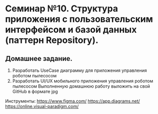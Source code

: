 # Семинар №10. Структура приложения с пользовательским интерфейсом и базой данных (паттерн Repository).

## Домашнее задание.

1. Разработать UseCase диаграмму для приложения управления роботом пылесосом
2. Разработать UI/UX мобильного приложения управления роботом пылесосом
   Выполненную домашнюю работу выложить на свой GitHub в формате jpg

Инструменты:
https://www.figma.com/
https://app.diagrams.net/
https://online.visual-paradigm.com/
